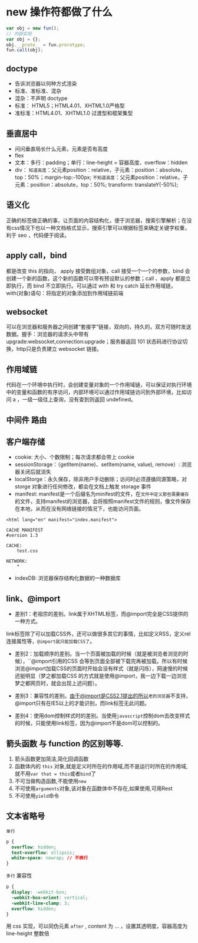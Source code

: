 # new 操作符都做了什么
```javascript
var obj = new fun();
// 内部实现
var obj = {};
obj.__proto__ = fun.prorotype;
fun.call(obj);
```
## doctype
- 告诉浏览器以何种方式渲染
- 标准、准标准、混杂
- 混杂：不声明 doctype
- 标准： HTML5；HTML4.01、XHTML1.0严格型
- 准标准：HTML4.01、XHTML1.0 过渡型和框架集型

## 垂直居中
- 问问垂直局长什么元素，元素是否有高度
- flex
- 文本：多行：padding；单行：line-height = 容器高度、overflow：hidden
- div： `知道高度`：父元素position：relative，子元素：position：absolute，top：50%；margin-top:-100px; `不知道高度`：父元素position：relative，子元素：position：absolute，top：50%; transform: translateY(-50%);

## 语义化
正确的标签做正确的事，让页面的内容结构化，便于浏览器，搜索引擎解析；在没有css情况下也以一种文档格式显示，搜索引擎可以根据标签来确定关键字权重，利于 seo ，代码便于阅读。

## apply call，bind
都是改变 this 的指向， apply 接受数组对象，call 接受一个一个的参数，bind 会创建一个新的函数，这个新的函数可以带有预设默认的参数；call 、apply 都是立即执行，而 bind 不立即执行。可以通过 with 和 try catch 延长作用域链， with(对象)语句：将指定的对象添加到作用域链前端

## websocket
可以在浏览器和服务器之间创建“套接字”链接，双向的，持久的，双方可随时发送数据。握手：浏览器的请求头中带有 upgrade:websocket,connection:upgrade；服务器返回 101 状态码进行协议切换，http只是负责建立 websocket 链接。

## 作用域链
代码在一个环境中执行时，会创建变量对象的一个作用域链，可以保证对执行环境中的变量和函数的有序访问，内部环境可以通过作用域链访问到外部环境，比如访问 a ，一级一级往上查询，没有查到则返回 undefined。

## 中间件 路由


## 客户端存储
- cookie: 大小、个数限制；每次请求都会带上 cookie
- sessionStorage：（getItem(name)、setItem(name, value), remove）: 浏览器关闭后就消失
- localStorge：永久保存，除非用户手动删除；访问时必须遵循同源策略，对 storge 对象进行任何修改，都会在文档上触发 storage 事件
- manifest: manifest是一个后缀名为minifest的文件，在`文件中定义那些需要缓存`的文件，支持manifest的浏览器，会将按照manifest文件的规则，像文件保存在本地，从而在没有网络链接的情况下，也能访问页面。
```
<html lang="en" manifest="index.manifest">

CACHE MANIFEST
#version 1.3

CACHE:
    test.css

NETWORK:
	*
```
- indexDB: 浏览器保存结构化数据的一种数据库

## link、@import
* 差别1：老祖宗的差别。link属于XHTML标签，而@import完全是CSS提供的一种方式。

link标签除了可以加载CSS外，还可以做很多其它的事情，比如定义RSS，定义rel连接属性等，`@import就只能加载CSS了`。

* 差别2：加载顺序的差别。当一个页面被加载的时候（就是被浏览者浏览的时候），``@import引用的CSS 会等到页面全部被下载完再被加载。所以有时候浏览@import加载CSS的页面时开始会没有样式（就是闪烁），网速慢的时候还挺明显（梦之都加载CSS 的方式就是使用@import，我一边下载一边浏览梦之都网页时，就会出现上述问题）。

* 差别3：兼容性的差别。由于@import是CSS2.1提出的所以`老的浏览器`不支持，@import只有在IE5以上的才能识别，而link标签无此问题。

* 差别4：使用dom控制样式时的差别。当使用`javascript`控制dom去改变样式的时候，只能使用link标签，因为@import不是dom可以控制的。

## 箭头函数 与 function 的区别等等.
1. 箭头函数更加简洁,简化回调函数
2. 函数体内的 `this` 对象,就是定义时所在的作用域,而不是运行时所在的作用域,就不用`var that = this`或者`bind`了
3. 不可当做构造函数,不能使用`new`
4. 不可使用`arguments`对象,该对象在函数体中不存在,如果使用,可用Rest
5. 不可使用`yield`命令


## 文本省略号
`单行`
```css
p {
  overflow: hidden;
  text-overflow: ellipsis;
  white-space: nowrap; // 不换行
}
```
`多行` 兼容性
```css
p {
  display: -webkit-box;
  -webkit-box-orient: vertical;
  -webkit-line-clamp: 3;
  overflow: hidden;
}
```
用 css 实现，可以同伪元素 `after` , content 为 ... ，设置其透明度，容器高度为 line-height 整数倍

